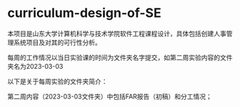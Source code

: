 # curriculum-design-of-SE
本项目是山东大学计算机科学与技术学院软件工程课程设计，具体包括创建人事管理系统项目及对其的可行性分析。

每周的工作情况以当日实验课的时间为文件夹名字提交，如第二周实验内容的文件夹名为2023-03-03

以下是关于每周实验的文件夹简介：

第二周内容（2023-03-03文件夹）中包括FAR报告（初稿）和分工情况；
